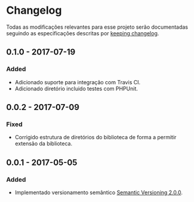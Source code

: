 # Changelog

Todas as modificações relevantes para esse projeto serão documentadas seguindo as especificações descritas por [keeping changelog](http://keepachangelog.com/).

## 0.1.0 - 2017-07-19

### Added
- Adicionado suporte para integração com Travis CI.
- Adicionado diretório incluido testes com PHPUnit.

## 0.0.2 - 2017-07-09

### Fixed
- Corrigido estrutura de diretórios do biblioteca de forma a permitir extensão da biblioteca.

## 0.0.1 - 2017-05-05

### Added
- Implementado versionamento semântico [Semantic Versioning 2.0.0](http://semver.org/).
